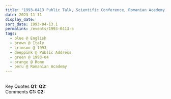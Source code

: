 ```yaml
---
title: "1993-0413 Public Talk, Scientific Conference, Romanian Academy, Piazza José de S. Martín, 1, Rome, Italy"
date: 2023-11-11
display_date: 
sort_date: 1993-04-13.1
permalink: /events/1993-0413-a
tags:
  - blue @ English
  - brown @ Italy
  - crimson @ 1993
  - deeppink @ Public Address
  - green @ 1993-04
  - orange @ Rome
  - peru @ Romanian Academy
---
```


<br>

<wave-list>
  <list-title color="DarkSeaGreen" width="55">Key Quotes</list-title>
  <list-item color="BlanchedAlmond" width="280"><b>Q1:</b> <i></i></list-item>
  <list-item color="Lavender" width="280"><b>Q2:</b> <i></i></list-item>
</wave-list>

<br>

<wave-list>
  <list-title color="DarkSeaGreen" width="55">Comments</list-title>
  <list-item color="BlanchedAlmond" width="280"><b>C1:</b> <i></i></list-item>
  <list-item color="Lavender" width="280"><b>C2:</b> <i></i></list-item>
</wave-list>